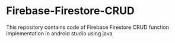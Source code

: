 # Firebase-Firestore-CRUD
This repository contains code of Firebase Firestore CRUD function implementation in android studio using java.
